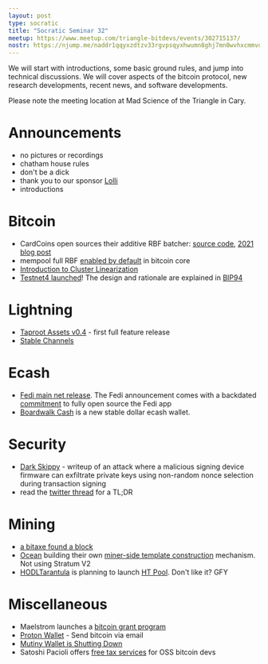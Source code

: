 ```yaml
---
layout: post
type: socratic
title: "Socratic Seminar 32"
meetup: https://www.meetup.com/triangle-bitdevs/events/302715137/
nostr: https://njump.me/naddr1qqyxzdtzv33rgvpsqyxhwumn8ghj7mn0wvhxcmmvqgsr32el8srqx2hnv56evlykh3zw6a9ydmtky4v7ndz6yagy5pmzjxqrqsqqql9nfl0xjm
---
```


We will start with introductions, some basic ground rules, and jump into technical discussions. We will cover aspects of the bitcoin protocol, new research developments, recent news, and software developments.

Please note the meeting location at Mad Science of the Triangle in Cary.

# Announcements

- no pictures or recordings
- chatham house rules
- don't be a dick
- thank you to our sponsor [Lolli](https://www.lolli.com/)
- introductions

# Bitcoin
- CardCoins open sources their additive RBF batcher: [source code](https://github.com/CardCoins/additive-rbf-batcher), [2021 blog post](https://blog.cardcoins.co/rbf-batching-at-cardcoins-diving-into-the-mempool-s-dark-reorg-forest)
- mempool full RBF [enabled by default](https://github.com/bitcoin/bitcoin/pull/30493) in bitcoin core
- [Introduction to Cluster Linearization](https://delvingbitcoin.org/t/introduction-to-cluster-linearization/1032)
- [Testnet4 launched](https://github.com/bitcoin/bitcoin/pull/29775)! The design and rationale are explained in [BIP94](https://github.com/bitcoin/bips/blob/master/bip-0094.mediawiki)

# Lightning
- [Taproot Assets v0.4](https://lightning.engineering/posts/2024-07-23-taproot-assets-LN/) - first full feature release
- [Stable Channels](https://stablechannels.com/)

# Ecash
- [Fedi main net release](https://www.fedi.xyz/blog/fedi-announces-launch-of-world-s-first-community-superapp). The Fedi announcement comes with a backdated [commitment](https://www.fedi.xyz/blog/on-may-the-fourth-fedi-went-open-source-here-s-why) to fully open source the Fedi app
- [Boardwalk Cash](https://boardwalkcash.com/) is a new stable dollar ecash wallet.

# Security
- [Dark Skippy](https://darkskippy.com/) - writeup of an attack where a malicious signing device firmware can exfiltrate private keys using non-random nonce selection during transaction signing
- read the [twitter thread](https://x.com/utxoclub/status/1820520960476561825) for a TL;DR

# Mining
- [a bitaxe found a block](https://x.com/bitentrepreneur/status/1816173826754929125)
- [Ocean](https://ocean.xyz) building their own [miner-side template construction](https://x.com/boerst/status/1821211209510662600) mechanism. Not using Stratum V2
- [HODLTarantula](https://x.com/HodlTarantula) is planning to launch [HT Pool](https://htpool.io/). Don't like it? GFY

# Miscellaneous
- Maelstrom launches a [bitcoin grant program](https://maelstrom.fund/bitcoin-grant-program/)
- [Proton Wallet](https://proton.me/blog/proton-wallet-launch) - Send bitcoin via email
- [Mutiny Wallet is Shutting Down](https://blog.mutinywallet.com/mutiny-wallet-is-shutting-down/)
- Satoshi Pacioli offers [free tax services](https://satoshipacioli.com/satoshi-pacioli-accounting-announces-free-tax-services-for-open-source-bitcoin-developers/) for OSS bitcoin devs
